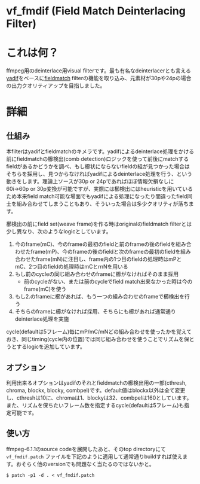 # vf_fmdif (Field Match Deinterlacing Filter)

# これは何？

ffmpeg用のdeinterlace用visual filterです。最も有名なdeinterlacerとも言える[yadif](https://ffmpeg.org/ffmpeg-filters.html#yadif-1)をベースに[fieldmatch](https://ffmpeg.org/ffmpeg-filters.html#fieldmatch) filterの機能を取り込み、元素材が30pや24pの場合の出力クオリティアップを目指しました。

# 詳細

## 仕組み

本filterはyadifとfieldmatchのキメラです。yadifによるdeinterlace処理をかける前にfieldmatchの櫛検出(comb detection)ロジックを使って前後にmatchするfieldがあるかどうかを調べ、もし櫛状にならないfieldの組が見つかった場合はそちらを採用し、見つからなければyadifによるdeinterlace処理を行う、という動きをします。理論上ソースが30p or 24pであればほぼ情報欠損なしに60i→60p or 30p変換が可能ですが、実際には櫛検出にはheuristicを用いているため本来field match可能な場面でもyadifによる処理になったり間違ったfield同士を組み合わせてしまうこともあり、そういった場合は多少クオリティが落ちます。

櫛検出の前にfield set(weave frame)を作る時はoriginalのfieldmatch filterとは少し異なり、次のようなlogicとしています。

1. 今のframe(mC)、今のframeの最初のfieldと前のframeの後のfieldを組み合わせたframe(mP)、今のframeの後のfieldと次のframeの最初のfieldを組み合わせたframe(mN)に注目し、frame内の1つ目のfieldの処理時はmPとmC、2つ目のfieldの処理時はmCとｍNを用いる
2. もし前のcycleの同じ組み合わせのframeに櫛がなければそのまま採用
   * 前のcycleがない、または前のcycleでfield match出来なかった時は今のframe(mC)を使う
2. もし2.のframeに櫛があれば、もう一つの組み合わせのframeで櫛検出を行う
3. そちらのframeに櫛がなければ採用、そちらにも櫛があれば通常通りdeinterlace処理を実施

cycle(defaultは5フレーム)毎にmP/mC/mNどの組み合わせを使ったかを覚えておき、同じtiming(cycle内の位置)では同じ組み合わせを使うことでリズムを保とうとするlogicを追加しています。

## オプション

利用出来るオプションはyadifのそれとfieldmatchの櫛検出用の一部(cthresh, chroma, blockx, blocky, combpel)です。default値はblockx以外は全て変更し、cthreshは10に、chromaは1、blockyは32、combpelは160としています。また、リズムを保ちたいフレーム数を指定するcycle(defaultは5フレーム)も指定可能です。

## 使い方

ffmpeg-6.1.1のsource codeを展開したあと、そのtop directoryにて `vf_fmdif.patch` ファイルを下記のように適用して通常通りbuildすれば使えます。おそらく他のversionでも問題なく当たるのではないかと。

```
$ patch -p1 -d . < vf_fmdif.patch
```
